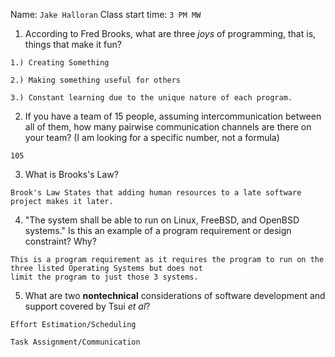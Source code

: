 Name: `Jake Halloran` Class start time: `3 PM MW`

1. According to Fred Brooks, what are three _joys_ of programming, that is, things that make it fun?

```
1.) Creating Something

2.) Making something useful for others

3.) Constant learning due to the unique nature of each program.
```

2. If you have a team of 15 people, assuming intercommunication between all of them, how many pairwise communication channels are there on your team?  (I am looking for a specific number, not a formula)

```
105
```

3. What is Brooks's Law?

```
Brook's Law States that adding human resources to a late software project makes it later.

```

4. "The system shall be able to run on Linux, FreeBSD, and OpenBSD systems." Is this an example of a program requirement or design constraint?  Why?

```
This is a program requirement as it requires the program to run on the three listed Operating Systems but does not
limit the program to just those 3 systems.
```

5. What are two __nontechnical__ considerations of software development and support covered by Tsui _et al_?

```
Effort Estimation/Scheduling

Task Assignment/Communication
```